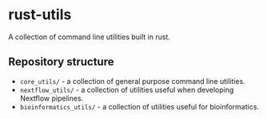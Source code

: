 # rust-utils
A collection of command line utilities built in rust. 

## Repository structure
* `core_utils/` - a collection of general purpose command line utilities.
* `nextflow_utils/` - a collection of utilities useful when developing Nextflow pipelines.
* `bioinformatics_utils/` - a collection of utilities useful for bioinformatics.